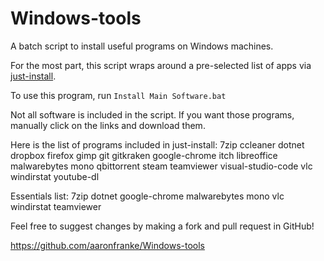 
# Windows-tools

A batch script to install useful programs on Windows machines.

For the most part, this script wraps around a pre-selected list of apps via [just-install](https://github.com/just-install/just-install).

To use this program, run `Install Main Software.bat`

Not all software is included in the script. If you want those programs, manually click on the links and download them. 

Here is the list of programs included in just-install: 7zip ccleaner dotnet dropbox firefox gimp git gitkraken google-chrome itch libreoffice malwarebytes mono qbittorrent steam teamviewer visual-studio-code vlc windirstat youtube-dl

Essentials list: 7zip dotnet google-chrome malwarebytes mono vlc windirstat teamviewer

Feel free to suggest changes by making a fork and pull request in GitHub! 

https://github.com/aaronfranke/Windows-tools
